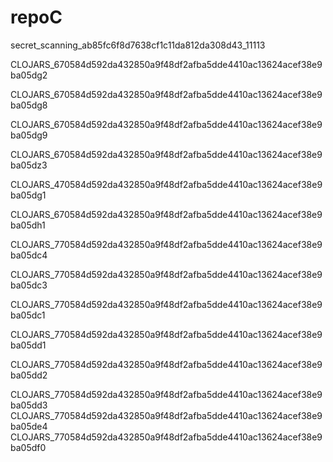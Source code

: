 # repoC
secret_scanning_ab85fc6f8d7638cf1c11da812da308d43_11113

CLOJARS_670584d592da432850a9f48df2afba5dde4410ac13624acef38e9ba05dg2

CLOJARS_670584d592da432850a9f48df2afba5dde4410ac13624acef38e9ba05dg8



CLOJARS_670584d592da432850a9f48df2afba5dde4410ac13624acef38e9ba05dg9

CLOJARS_670584d592da432850a9f48df2afba5dde4410ac13624acef38e9ba05dz3

CLOJARS_470584d592da432850a9f48df2afba5dde4410ac13624acef38e9ba05dg1


CLOJARS_670584d592da432850a9f48df2afba5dde4410ac13624acef38e9ba05dh1


CLOJARS_770584d592da432850a9f48df2afba5dde4410ac13624acef38e9ba05dc4

CLOJARS_770584d592da432850a9f48df2afba5dde4410ac13624acef38e9ba05dc3

CLOJARS_770584d592da432850a9f48df2afba5dde4410ac13624acef38e9ba05dc1

CLOJARS_770584d592da432850a9f48df2afba5dde4410ac13624acef38e9ba05dd1

CLOJARS_770584d592da432850a9f48df2afba5dde4410ac13624acef38e9ba05dd2

CLOJARS_770584d592da432850a9f48df2afba5dde4410ac13624acef38e9ba05dd3
CLOJARS_770584d592da432850a9f48df2afba5dde4410ac13624acef38e9ba05de4
CLOJARS_770584d592da432850a9f48df2afba5dde4410ac13624acef38e9ba05df0